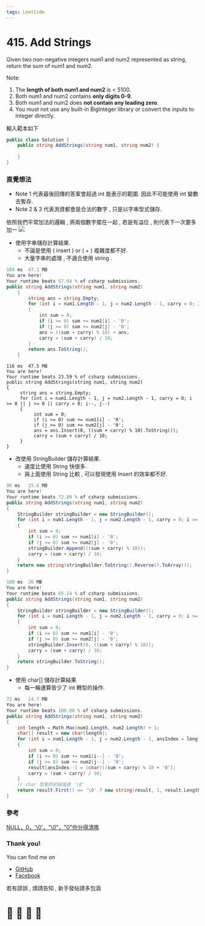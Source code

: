 ```yaml
---
tags: LeetCode
---
```


# 415. Add Strings
Given two non-negative integers num1 and num2 represented as string, return the sum of num1 and num2.

Note:

1. The **length of both num1 and num2** is < 5100.
2. Both num1 and num2 contains **only digits 0-9**.
3. Both num1 and num2 does **not contain any leading zero**.
4. You must not use any built-in BigInteger library or convert the inputs to integer directly.


輸入範本如下
```C#
public class Solution {
    public string AddStrings(string num1, string num2) {
        
    }
}
```


### 直覺想法
- Note 1 代表最後回傳的答案會超過 int 能表示的範圍. 因此不可能使用 int 變數去暫存.    
- Note 2 & 3 代表測資都會是合法的數字 , 只是以字串型式儲存. 

依照我們平常加法的邏輯 , 將兩個數字擺在一起 , 若是有溢位 , 則代表下一次要多加一
![](https://i.imgur.com/xoqejs0.png)

- 使用字串儲存計算結果. 
    - 不論是使用 ( insert ) or ( + ) 複雜度都不好.
    - 大量字串的處理 , 不適合使用 string . 
```C#
104 ms	47.1 MB
You are here!
Your runtime beats 57.04 % of csharp submissions.
public string AddStrings(string num1, string num2)
    {
        string ans = string.Empty;
        for (int i = num1.Length - 1, j = num2.Length - 1, carry = 0; i >= 0 || j >= 0 || carry > 0; i--, j--)
        {
            int sum = 0;
            if (i >= 0) sum += num1[i] - '0';
            if (j >= 0) sum += num2[j] - '0';
            ans = ((sum + carry) % 10) + ans;
            carry = (sum + carry) / 10;
        }
        return ans.ToString();
    }
```


```
116 ms	47.5 MB
You are here!
Your runtime beats 23.59 % of csharp submissions.
public string AddStrings(string num1, string num2)
{
     string ans = string.Empty;
     for (int i = num1.Length - 1, j = num2.Length - 1, carry = 0; i >= 0 || j >= 0 || carry > 0; i--, j--)
     {
          int sum = 0;
          if (i >= 0) sum += num1[i] - '0';
          if (j >= 0) sum += num2[j] - '0';
          ans = ans.Insert(0, ((sum + carry) % 10).ToString());
          carry = (sum + carry) / 10;
     }
}
```

- 改使用 StringBuilder 儲存計算結果.
    - 速度比使用 String 快很多.
    - 與上面使用 String 比較 , 可以發現使用 Insert 的效率都不好.
```C#
96 ms	25.6 MB
You are here!
Your runtime beats 72.89 % of csharp submissions.
public string AddStrings(string num1, string num2)
{
    StringBuilder stringBuilder = new StringBuilder();
    for (int i = num1.Length - 1, j = num2.Length - 1, carry = 0; i >= 0 || j >= 0 || carry > 0; i--, j--)
    {
        int sum = 0;
        if (i >= 0) sum += num1[i] - '0';
        if (j >= 0) sum += num2[j] - '0';
        stringBuilder.Append(((sum + carry) % 10));
        carry = (sum + carry) / 10;
    }
    return new string(stringBuilder.ToString().Reverse().ToArray());
}
```

```C#
100 ms	26 MB
You are here!
Your runtime beats 65.14 % of csharp submissions.
public string AddStrings(string num1, string num2)
{
    StringBuilder stringBuilder = new StringBuilder();
    for (int i = num1.Length - 1, j = num2.Length - 1, carry = 0; i >= 0 || j >= 0 || carry > 0; i--, j--)
    {
        int sum = 0;
        if (i >= 0) sum += num1[i] - '0';
        if (j >= 0) sum += num2[j] - '0';
        stringBuilder.Insert(0, ((sum + carry) % 10));
        carry = (sum + carry) / 10;
    }
    return stringBuilder.ToString();
}
```

- 使用 char[] 儲存計算結果
    - 每一輪運算皆少了 int 轉型的操作.
```C#
72 ms	24.7 MB
You are here!
Your runtime beats 100.00 % of csharp submissions.
public string AddStrings(string num1, string num2)
{
    int length = Math.Max(num1.Length, num2.Length) + 1;
    char[] result = new char[length];
    for (int i = num1.Length - 1, j = num2.Length - 1, ansIndex = length - 1, carry = 0; i >= 0 || j >= 0 || carry > 0;)
    {
        int sum = 0;
        if (i >= 0) sum += num1[i--] - '0';
        if (j >= 0) sum += num2[j--] - '0';
        result[ansIndex--] = (char)((sum + carry) % 10 + '0');
        carry = (sum + carry) / 10;
    }
    // char 型態的初始值是 '\0' 
    return result.First() == '\0' ? new string(result, 1, result.Length - 1) : new string(result);
}
```

### 參考
[NULL，0，'\0'，"\0"，"0"你分得清嗎](https://kknews.cc/tech/6avqgrp.html)



### Thank you! 

You can find me on

- [GitHub](https://github.com/s0920832252)
- [Facebook](https://www.facebook.com/fourtune.chen)

若有謬誤 , 煩請告知 , 新手發帖請多包涵

# :100: :muscle: :tada: :sheep: 
